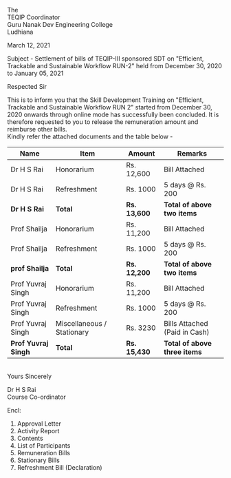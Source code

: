 
The   
TEQIP Coordinator  
Guru Nanak Dev Engineering College  
Ludhiana   

March 12, 2021
  
Subject - Settlement of bills of TEQIP-III sponsored SDT on "Efficient, Trackable and Sustainable Workflow RUN-2" held from December 30, 2020 to January 05, 2021  

Respected Sir  

This is to inform you that the Skill Development Training on "Efficient, Trackable and Sustainable Workflow RUN 2" started from December 30, 2020
onwards through online mode has successfully been concluded. It is therefore requested to you to release the remuneration amount and reimburse other bills.  
Kindly refer the attached documents and the table below -  

|  Name   |   Item    |   Amount    |           Remarks                |
|   -------   |   ----    |   ------    |   -----------------------        |
|      Dr H S Rai      |  Honorarium  | Rs. 12,600|   Bill Attached  |
|      Dr H S Rai      |  Refreshment  | Rs. 1000 |  5 days @ Rs. 200 |
|     **Dr H S Rai**      |  **Total**  | **Rs. 13,600** |  **Total of above two items** |
|     Prof Shailja    |   Honorarium  | Rs. 11,200|  Bill Attached  |
|      Prof Shailja      |  Refreshment  | Rs. 1000 |  5 days @ Rs. 200 |
|     **prof Shailja**      |  **Total**  | **Rs. 12,200** |  **Total of above two items** |
|     Prof Yuvraj Singh   |   Honorarium  | Rs. 11,200|  Bill Attached  |
|     Prof Yuvraj Singh     |  Refreshment  | Rs. 1000 |  5 days @ Rs. 200 |
|     Prof Yuvraj Singh     |   Miscellaneous / Stationary  | Rs. 3230|  Bills Attached (Paid in Cash) |
|     **Prof Yuvraj Singh**     |   **Total**  | **Rs. 15,430**| **Total of above three items** |


<br>
Yours Sincerely  

<br>  

Dr H S Rai   
Course Co-ordinator  
  
 
Encl:  
1. Approval Letter
2. Activity Report  
3. Contents  
4. List of Participants
5. Remuneration Bills
6. Stationary Bills
7. Refreshment Bill (Declaration)







